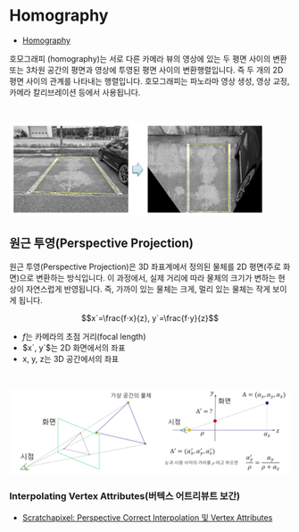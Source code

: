 # Homography
* [Homography](https://en.wikipedia.org/wiki/Homography)

호모그래피 (homography)는 서로 다른 카메라 뷰의 영상에 있는 두 평면 사이의 변환 또는 3차원 공간의 평면과 영상에 투영된 평면 사이의 변환행렬입니다. 즉 두 개의 2D 평면 사이의 관계를 나타내는 행렬입니다. 호모그래피는 파노라마 영상 생성, 영상 교정, 카메라 칼리브레이션 등에서 사용됩니다.

<br>

![Homography sample](./HomographySample01.png)

## 원근 투영(Perspective Projection)
원근 투영(Perspective Projection)은 3D 좌표계에서 정의된 물체를 2D 평면(주로 화면)으로 변환하는 방식입니다. 이 과정에서, 실제 거리에 따라 물체의 크기가 변하는 현상이 자연스럽게 반영됩니다. 즉, 가까이 있는 물체는 크게, 멀리 있는 물체는 작게 보이게 됩니다.

$$x`=\frac{f⋅x}{z}, y`=\frac{f⋅y}{z}$$

* $f$는 카메라의 초점 거리(focal length)
* $x`, y`$는 2D 화면에서의 좌표
* x, y, z는 3D 공간에서의 좌표

<br>

![Homography sample](./HomographySample02.png)

### Interpolating Vertex Attributes(버텍스 어트리뷰트 보간)
* [Scratchapixel: Perspective Correct Interpolation 및 Vertex Attributes](https://www.scratchapixel.com/lessons/3d-basic-rendering/rasterization-practical-implementation/perspective-correct-interpolation-vertex-attributes.html)

